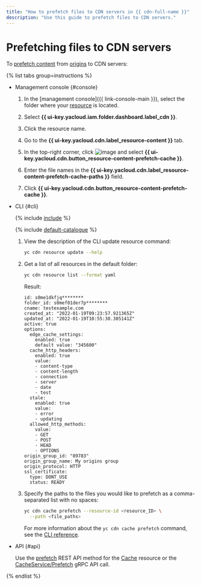 ```yaml
---
title: "How to prefetch files to CDN servers in {{ cdn-full-name }}"
description: "Use this guide to prefetch files to CDN servers."
---
```


# Prefetching files to CDN servers

To [prefetch content](../../concepts/caching.md#prefetch) from [origins](../../concepts/origins.md) to CDN servers:

{% list tabs group=instructions %}

- Management console {#console}

  1. In the [management console]({{ link-console-main }}), select the folder where your [resource](../../concepts/resource.md) is located.

  1. Select **{{ ui-key.yacloud.iam.folder.dashboard.label_cdn }}**.

  1. Click the resource name.

  1. Go to the **{{ ui-key.yacloud.cdn.label_resource-content }}** tab.

  1. In the top-right corner, click ![image](../../../_assets/console-icons/ellipsis.svg) and select **{{ ui-key.yacloud.cdn.button_resource-content-prefetch-cache }}**.

  1. Enter the file names in the **{{ ui-key.yacloud.cdn.label_resource-content-prefetch-cache-paths }}** field.

  1. Click **{{ ui-key.yacloud.cdn.button_resource-content-prefetch-cache }}**.

- CLI {#cli}

  {% include [include](../../../_includes/cli-install.md) %}

  {% include [default-catalogue](../../../_includes/default-catalogue.md) %}

  1. View the description of the CLI update resource command:

      ```bash
      yc cdn resource update --help
      ```

  1. Get a list of all resources in the default folder:

      ```bash
      yc cdn resource list --format yaml
      ```

      Result:

      ```text
      id: s0me1dkfjq********
      folder_id: s0mef01der7p********
      cname: testexample.com
      created_at: "2022-01-19T09:23:57.921365Z"
      updated_at: "2022-01-19T10:55:30.305141Z"
      active: true
      options:
        edge_cache_settings:
          enabled: true
          default value: "345600"
        cache_http_headers:
          enabled: true
          value:
          - content-type
          - content-length
          - connection
          - server
          - date
          - test
        stale:
          enabled: true
          value:
          - error
          - updating
        allowed_http_methods:
          value:
          - GET
          - POST
          - HEAD
          - OPTIONS
      origin_group_id: "89783"
      origin_group_name: My origins group
      origin_protocol: HTTP
      ssl_certificate:
        type: DONT_USE
        status: READY
      ```

  1. Specify the paths to the files you would like to prefetch as a comma-separated list with no spaces:

      ```bash
      yc cdn cache prefetch --resource-id <resource_ID> \
        --path <file_paths>
      ```

      For more information about the `yc cdn cache prefetch` command, see the [CLI reference](../../../cli/cli-ref/managed-services/cdn/cache/prefetch.md).

- API {#api}

  Use the [prefetch](../../api-ref/Cache/prefetch.md) REST API method for the [Cache](../../api-ref/Cache/index.md) resource or the [CacheService/Prefetch](../../api-ref/grpc/cache_service.md#Prefetch) gRPC API call.

{% endlist %}